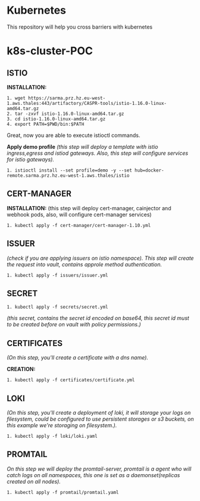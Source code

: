 # Kubernetes
This repository will help you cross barriers with kubernetes

# k8s-cluster-POC

## ISTIO ##

**INSTALLATION:** 
```
1. wget https://sarma.prz.hz.eu-west-1.aws.thales:443/artifactory/CASPR-tools/istio-1.16.0-linux-amd64.tar.gz
2. tar -zxvf istio-1.16.0-linux-amd64.tar.gz
3. cd istio-1.16.0-linux-amd64.tar.gz
4. export PATH=$PWD/bin:$PATH
```
Great, now you are able to execute istioctl commands.

**Apply demo profile** _(this step will deploy a template with istio ingress,egress and istiod gateways. Also, this step will configure services for istio gateways)._
```
1. istioctl install --set profile=demo -y --set hub=docker-remote.sarma.prz.hz.eu-west-1.aws.thales/istio
```

## CERT-MANAGER ##
**INSTALLATION:**
(this step will deploy cert-manager, cainjector and webhook pods, also, will configure cert-manager services)
```
1. kubectl apply -f cert-manager/cert-manager-1.10.yml 
```
## ISSUER ##
_(check if you are applying issuers on istio namespace). This step will create the request into vault, contains approle method authentication._
```
1. kubectl apply -f issuers/issuer.yml 
```
## SECRET ## 
```
1. kubectl apply -f secrets/secret.yml 
```
_(this secret, contains the secret id encoded on base64, this secret id must to be created before on vault with policy permissions.)_

## CERTIFICATES ##
_(On this step, you'll create a certificate with a dns name)._

**CREATION:**
```
1. kubectl apply -f certificates/certificate.yml 
```

## LOKI ##
_(On this step, you'll create a deployment of loki, it will storage your logs on filesystem, could be configured to use persistent storages or s3 buckets, on this example we're storaging on filesystem.)._
```
1. kubectl apply -f loki/loki.yaml 
```
## PROMTAIL ##
_On this step we will deploy the promtail-server, promtail is a agent who will catch logs on all namespaces, this one is set as a daemonset(replicas created on all nodes)._
```
1. kubectl apply -f promtail/promtail.yaml 
```